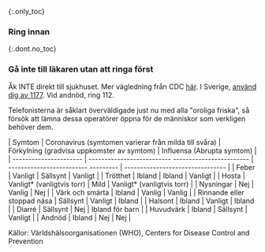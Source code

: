 {:.only_toc} 
### Ring innan 

{:.dont.no_toc} 
### Gå inte till läkaren utan att ringa först 

Åk INTE direkt till sjukhuset. Mer vägledning från CDC [här](https://www.cdc.gov/coronavirus/2019-ncov/about/steps-when-sick.html). I Sverige, [använd dig av 1177](https://www.1177.se/sjukdomar--besvar/infektioner/ovanliga-infektioner/covid-19-coronavirus/). Vid andnöd, ring 112.

Telefonisterna är såklart överväldigade just nu med alla "oroliga friska", så försök att lämna dessa operatörer öppna för de människor som verkligen behöver dem. 

 <div class="table-wrap" markdown="1"> 
 
 | Symtom | Coronavirus (symtomen varierar från milda till svåra) | Förkylning (gradvisa uppkomster av symtom) | Influensa (Abrupta symtom) | 
 | ---------------------- | -------------------------- ------------------------ | ------------------------- --------- | -------------------------------- | 
 | Feber | Vanligt | Sällsynt | Vanligt | 
 | Trötthet | Ibland | Ibland | Vanligt | 
 | Hosta | Vanligt* (vanligtvis torr) | Mild | Vanligt* (vanligtvis torr) | 
 | Nysningar | Nej | Vanlig | Nej | 
 | Värk och smärta | Ibland | Vanlig | Vanlig | 
 | Rinnande eller stoppad näsa | Sällsynt | Vanligt | Ibland | 
 | Halsont | Ibland | Vanligt | Ibland | 
 | Diarré | Sällsynt | Nej | Ibland för barn | 
 | Huvudvärk | Ibland | Sällsynt | Vanligt | 
 | Andnöd | Ibland | Nej | Nej | 

 </div> 
 
 Källor: Världshälsoorganisationen (WHO), Centers for Disease Control and Prevention

